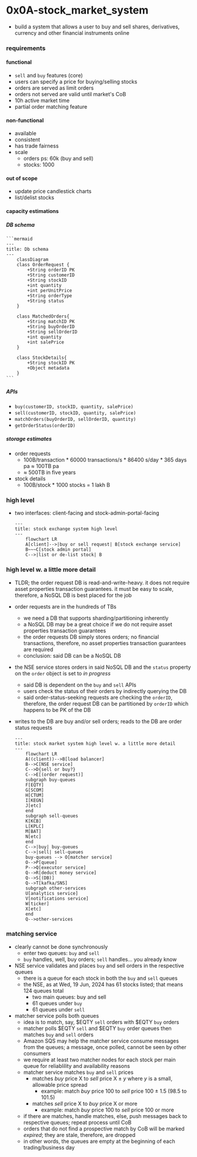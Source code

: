 # 0x0A-stock_market_system
* build a system that allows a user to buy and sell shares, derivatives, currency and other financial instruments online

### requirements
#### functional
* `sell` and `buy` features (core)
* users can specify a price for buying/selling stocks
* orders are served as limit orders
* orders not served are valid until market's CoB
* 10h active market time
* partial order matching feature
#### non-functional
* available
* consistent
* has trade fairness
* scale
    - orders ps: 60k (buy and sell)
    - stocks: 1000
#### out of scope
* update price candlestick charts
* list/delist stocks
#### capacity estimations
##### DB schema

    ```mermaid
    ---
    title: Db schema
    ---
        classDiagram
        class OrderRequest {
            +String orderID PK
            +String customerID
            +String stockID
            +int quantity
            +int perUnitPrice
            +String orderType
            +String status
        }

        class MatchedOrders{
            +String matchID PK
            +String buyOrderID
            +String sellOrderID
            +int quantity
            +int salePrice
        }

        class StockDetails{
            +String stockID PK
            +Object metadata
        }
    ```

##### APIs
* `buy(customerID, stockID, quantity, salePrice)`
* `sell(customerID, stockID, quantity, salePrice)`
* `matchOrders(buyOrderID, sellOrderID, quantity)`
* `getOrderStatus(orderID)`
##### storage estimates
* order requests
    * 100B/transaction * 60000 transactions/s * 86400 s/day * 365 days pa &approx; 100TB pa
    * &approx; 500TB in five years
* stock details
    * 100B/stock * 1000 stocks = 1 lakh B

### high level
* two interfaces: client-facing and stock-admin-portal-facing

    ```mermaid
    ---
    title: stock exchange system high level
    ---
        flowchart LR
        A[client]-->|buy or sell request| B[stock exchange service]
        B~~~C[stock admin portal]
        C-->|list or de-list stock| B
    ```

### high level w. a little more detail
* TLDR; the order request DB is read-and-write-heavy. it does not require asset properties transaction guarantees. it must be easy to scale, therefore, a NoSQL DB is best placed for the job
* order requests are in the hundreds of TBs
    - we need a DB that supports sharding/partitioning inherently
    - a NoSQL DB may be a great choice if we do not require asset properties transaction guarantees
    - the order requests DB simply stores orders; no financial transactions, therefore, no asset properties transaction guarantees are required
    - conclusion: said DB can be a NoSQL DB
* the NSE service stores orders in said NoSQL DB and the `status` property on the `order` object is set to *in progress*
    - said DB is dependent on the `buy` and `sell` APIs
    - users check the status of their orders by indirectly querying the DB
    - said order-status-seeking requests are checking the `orderID`, therefore, the order request DB can be partitioned by `orderID` which happens to be PK of the DB
* writes to the DB are buy and/or sell orders; reads to the DB are order status requests


    ```mermaid
    ---
    title: stock market system high level w. a little more detail
    ---
        flowchart LR
        A((client))-->B[load balancer]
        B-->C[NSE service]
        C-->D{sell or buy?}
        C-->E[(order request)]
        subgraph buy-queues
        F[EQTY]
        G[SCOM]
        H[CTUM]
        I[KEGN]
        J[etc]
        end
        subgraph sell-queues
        K[KCB]
        L[KPLC]
        M[BAT]
        N[etc]
        end
        C-->|buy| buy-queues
        C-->|sell| sell-queues
        buy-queues --> O[matcher service]
        O-->P[queue]
        P-->Q[executor service]
        Q-->R[deduct money service]
        Q-->S[(DB)]
        Q-->T[kafka/SNS]
        subgraph other-services
        U[analytics service]
        V[notifications service]
        W[ticker]
        X[etc]
        end
        Q-->other-services
    ```

### matching service
* clearly cannot be done synchronously
    - enter two queues: `buy` and `sell`
    - `buy` handles, well, buy orders; `sell` handles... you already know
* NSE service validates and places `buy` and sell orders in the respective queues
    - there is a queue for each stock in both the `buy` and `sell` queues
    - the NSE, as at Wed, 19 Jun, 2024 has 61 stocks listed; that means 124 queues total
        * two main queues: buy and sell
        * 61 queues under `buy`
        * 61 queues under `sell`
* matcher service polls both queues
    - idea is to match, say, $EQTY `sell` orders with $EQTY `buy` orders
    - matcher polls $EQTY `sell` and $EQTY `buy` order queues then matches `buy` and `sell` orders
    - Amazon SQS may help the matcher service consume messages from the queues; a message, once polled, cannot be seen by other consumers
    - we require at least two matcher nodes for each stock per main queue for reliablility and availability reasons
    - matcher service matches `buy` and `sell` prices
        * matches *buy* price X to *sell* price X &plusmn; *y* where *y* is a small, allowable price spread
            * example: match *buy* price 100 to *sell* price 100 &plusmn; 1.5 (98.5 to 101.5)
        * matches *sell* price X to *buy* price X or more
            * example: match *buy* price 100 to *sell* price 100 or more
    - if there are matches, handle matches, else, push messages back to respective queues; repeat process until CoB
    - orders that do not find a prospective match by CoB will be marked *expired*; they are stale, therefore, are dropped
    - in other words, the queues are empty at the beginning of each trading/business day

